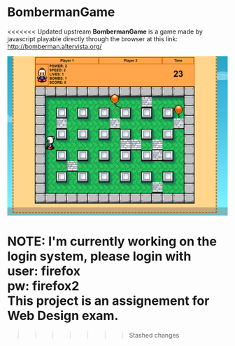 # BombermanGame

<<<<<<< Updated upstream
**BombermanGame** is a game made by javascript playable directly through the browser at this link: http://bomberman.altervista.org/   

![Client Example](https://github.com/gerti98/BombermanGame/blob/master/screen.png)


NOTE: I'm currently working on the login system, please login with      
**user: firefox**   
**pw: firefox2**     
This project is an assignement for Web Design exam.
=======

>>>>>>> Stashed changes
